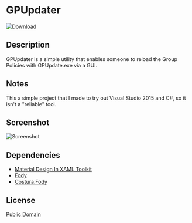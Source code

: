# GPUpdater

[![Download](http://i.imgur.com/UjPs7Sr.png)](https://github.com/aziascreations/GPUpdater/releases/latest)

## Description

GPUpdater is a simple utility that enables someone to reload the Group Policies with GPUpdate.exe via a GUI.

## Notes

This a simple project that I made to try out Visual Studio 2015 and C#, so it isn't a "reliable" tool.

## Screenshot

![Screenshot](http://i.imgur.com/z6H3mvH.png)

## Dependencies

* [Material Design In XAML Toolkit](https://github.com/ButchersBoy/MaterialDesignInXamlToolkit)
* [Fody](https://github.com/Fody/Fody/)
* [Costura.Fody](https://github.com/Fody/Costura)

## License

[Public Domain](LICENSE)